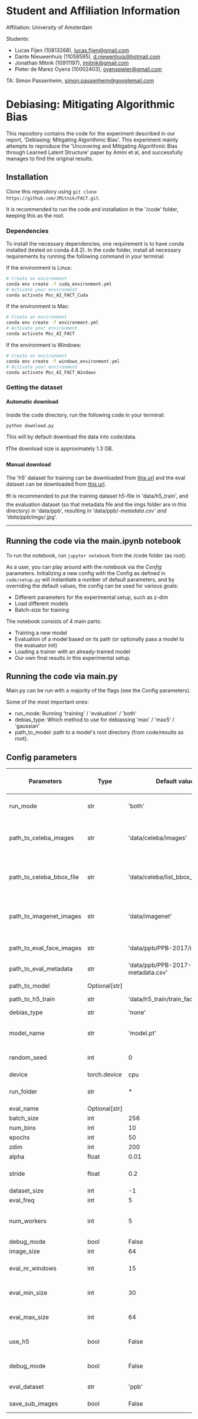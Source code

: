 # Student and Affiliation Information
Affiliation: University of Amsterdam

Students: 
   * Lucas Fijen (10813268), lucas.fijen@gmail.com
   * Dante Nieuwenhuis (11058595), d.niewenhuis@hotmail.com 
   * Jonathan Mitnik (10911197), jmitnik@gmail.com 
   * Pieter de Marez Oyens (10002403), oyenspieter@gmail.com

TA: Simon Passenheim, simon.passenheim@googlemail.com

# Debiasing: Mitigating Algorithmic Bias

<!-- TODO: Add final paper name -->
<!-- TODO: Add proper Markdown citation ? -->
This repository contains the code for the experiment described in our report, 'Debiasing: Mitigating Algorithmic Bias'. This experiment mainly attempts to reproduce the 'Uncovering and Mitigating Algorithmic Bias through Learned Latent Structure' paper by Amini et al, and successfully manages to find the original results.

## Installation

Clone this repository using `git clone https://github.com/JMitnik/FACT.git`.

It is recommended to run the code and installation in the '/code' folder, keeping this as the root.

### Dependencies
<!-- Rename the code directory to our source-code directory: debias -->
To install the necessary dependencies, one requirement is to have conda installed (tested on conda 4.8.2). In the code folder, install all necessary requirements by running the following command in your terminal:

If the environment is Linux:

```bash
# Create an environment
conda env create -f cuda_environment.yml
# Activate your environment
conda activate Msc_AI_FACT_Cuda
```

If the environment is Mac:
```bash
# Create an environment
conda env create -f environment.yml
# Activate your environment
conda activate Msc_AI_FACT
```


If the environment is Windows:
```bash
# Create an environment
conda env create -f windows_environment.yml
# Activate your environment
conda activate Msc_AI_FACT_Windows
```

### Getting the dataset

#### Automatic download

Inside the code directory, run the following code in your terminal:

```bash
python download.py
```

This will by default download the data into code/data.

❗The download size is approximately 1.3 GB.

#### Manual download

The 'h5' dataset for training can be downloaded from [this url](https://www.dropbox.com/s/l5iqduhe0gwxumq/train_face.h5?dl=1) and the eval dataset can be downloaded from [this url](https://www.dropbox.com/s/l0lp6qxeplumouf/PPB.tar?dl=1).

❗It is recommended to put the training dataset h5-file in 'data/h5_train', and the evaluation dataset (so that metadata file and the imgs folder are in this directory)  in 'data/ppb', resulting in 'data/ppb/*-metadata.csv' and 'data/ppb/imgs/*.jpg'.

<!-- TODO: Add manual dataset -->

---

## Running the code via the main.ipynb notebook

To run the notebook, run `jupyter notebook` from the /code folder (as root).

As a user, you can play around with the notebook via the *Config* parameters. Initializing a new config with the Config as defined in `code/setup.py`  will instantiate a number of default parameters, and by overriding the default values, the config can be used for various goals:

* Different parameters for the experimental setup, such as z-dim
* Load different models
* Batch-size for training

The notebook consists of 4 main parts:
* Training a new model
* Evaluation of a model based on its path (or optionally pass a model to the evaluator init)
* Loading a trainer with an already-trained model
* Our own final results in this experimental setup.

## Running the code via main.py

Main.py can be run with a majority of the flags (see the Config parameters).

Some of the most important ones:
* run_mode: Running 'training' / 'evaluation' / 'both'
* debias_type: Which method to use for debiassing 'max' / 'max5' / 'gaussian'
* path_to_model: path to a model's root directory (from code/results as root).

## Config parameters
| Parameters               | Type          | Default value                      | Description                                        | Flag (--) |
|--------------------------|---------------|------------------------------------|----------------------------------------------------|-----------|
| run_mode                 | str           | 'both'                             | Mode to run main.py in (train/eval/both)           | [x]       |
| path_to_celeba_images    | str           | 'data/celeba/images'               | Path to separate CelebA images used for training   |           |
| path_to_celeba_bbox_file | str           | 'data/celeba/list_bbox_celeba.txt' | Path to separate CelebA bbox used for training     |           |
| path_to_imagenet_images  | str           | 'data/imagenet'                    | Path to separate Imagenet folder used for training |           |
| path_to_eval_face_images | str           | 'data/ppb/PPB-2017/imgs'           | Path to PPB folder used for evaluation             |           |
| path_to_eval_metadata    | str           | 'data/ppb/PPB-2017-metadata.csv'   | Path to PPB evaluation                             |           |
| path_to_model            | Optional[str] |                                    | Path to stored model                               | [x]       |
| path_to_h5_train         | str           | 'data/h5_train/train_face.h5'      | Path to h5                                         |           |
| debias_type              | str           | 'none'                             | Type of debiasing used                             | [x]       |
| model_name               | str           | 'model.pt'                         | name of the model to evaluate                      |           |
| random_seed              | int           | 0                                  | Random seed for reproducability                    |           |
| device                   | torch.device  | cpu                                | Device to use                                      |           |
| run_folder               | str           | *                                  | Folder name of the run (flag = folder_name)        | [x]       |
| eval_name                | Optional[str] |                                    | eval file name                                     | [x]       |
| batch_size               | int           | 256                                | Batch size                                         | [x]       |
| num_bins                 | int           | 10                                 | Number of bins                                     | [x]       |
| epochs                   | int           | 50                                 | Epochs                                             | [x]       |
| zdim                     | int           | 200                                | Z dimension                                        | [x]       |
| alpha                    | float         | 0.01                               | Alpha value                                        | [x]       |
| stride                   | float         | 0.2                                | stride used for evaluation windows                 | [x]       |
| dataset_size             | int           | -1                                 | Dataset size                                       | [x]       |
| eval_freq                | int           | 5                                  | Eval frequence                                     | [x]       |
| num_workers              | int           | 5                                  | Number workers for Pytorch data-loaders            | [x]       |
| debug_mode               | bool          | False                              | Debug mode                                         | [x]       |
| image_size               | int           | 64                                 | Image size                                         |           |
| eval_nr_windows          | int           | 15                                 | Number windows evaluation                          |           |
| eval_min_size            | int           | 30                                 | Evaluation window minimum                          |           |
| eval_max_size            | int           | 64                                 | Evaluation window maximum                          |           |
| use_h5                   | bool          | False                              | Uses h5 instead of the imagenet files              | [x]       |
| debug_mode               | bool          | False                              | Debug mode prints several statistics               |           |
| eval_dataset             | str           | 'ppb'                              | Dataset for evaluation                             | [x]       |
| save_sub_images          | bool          | False                              | Images to save in debug                            |           |

